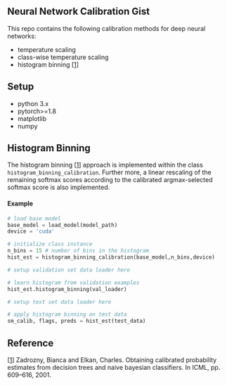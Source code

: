 ## Neural Network Calibration Gist
This repo contains the following calibration methods for deep neural networks:
- temperature scaling
- class-wise temperature scaling
- histogram binning [[1](#1)]

## Setup
- python 3.x
- pytorch>=1.8
- matplotlib
- numpy

## Histogram Binning
The histogram binning [[1](#1)] approach is implemented within the class `histogram_binning_calibration`. Further more, a linear rescaling of the remaining
softmax scores according to the calibrated argmax-selected softmax score is also
implemented.

#### Example
```python
# load base model
base_model = load_model(model_path)
device = 'cuda'

# initialize class instance
n_bins = 15 # number of bins in the histogram
hist_est = histogram_binning_calibration(base_model,n_bins,device)

# setup validation set data loader here

# learn histogram from validation examples
hist_est.histogram_binning(val_loader)

# setup test set data loader here

# apply histogram binning on test data
sm_calib, flags, preds = hist_est(test_data)
```









## Reference
[[1](#1)] Zadrozny, Bianca and Elkan, Charles. Obtaining calibrated probability estimates from decision trees and naive bayesian classifiers. In ICML, pp. 609–616, 2001.
